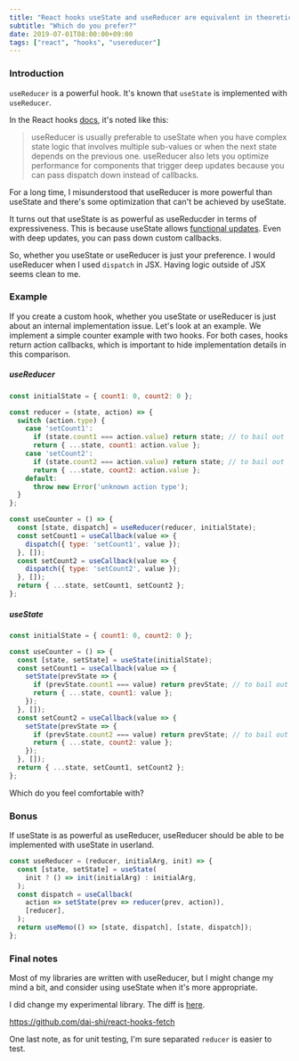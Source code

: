 ```yaml
---
title: "React hooks useState and useReducer are equivalent in theoretical expressiveness"
subtitle: "Which do you prefer?"
date: 2019-07-01T08:00:00+09:00
tags: ["react", "hooks", "usereducer"]
---
```


### Introduction

`useReducer` is a powerful hook. It's known that
`useState` is implemented with `useReducer`.

In the React hooks [docs](https://reactjs.org/docs/hooks-reference.html#usereducer), it's noted like this:

> useReducer is usually preferable to useState when you have complex state logic that involves multiple sub-values or when the next state depends on the previous one. useReducer also lets you optimize performance for components that trigger deep updates because you can pass dispatch down instead of callbacks.

For a long time, I misunderstood that useReducer is more powerful than useState
and there's some optimization that can't be achieved by useState.

It turns out that useState is as powerful as useReducder in terms of expressiveness. This is because useState allows [functional updates](https://reactjs.org/docs/hooks-reference.html#functional-updates).
Even with deep updates, you can pass down custom callbacks.

So, whether you useState or useReducer is just your preference.
I would useReducer when I used `dispatch` in JSX. Having logic outside of
JSX seems clean to me.

### Example

If you create a custom hook, whether you useState or useReducer is
just about an internal implementation issue.
Let's look at an example. We implement a simple counter example
with two hooks. For both cases, hooks return action callbacks,
which is important to hide implementation details in this comparison.

##### useReducer

```javascript
const initialState = { count1: 0, count2: 0 };

const reducer = (state, action) => {
  switch (action.type) {
    case 'setCount1':
      if (state.count1 === action.value) return state; // to bail out
      return { ...state, count1: action.value };
    case 'setCount2':
      if (state.count2 === action.value) return state; // to bail out
      return { ...state, count2: action.value };
    default:
      throw new Error('unknown action type');
  }
};

const useCounter = () => {
  const [state, dispatch] = useReducer(reducer, initialState);
  const setCount1 = useCallback(value => {
    dispatch({ type: 'setCount1', value });
  }, []);
  const setCount2 = useCallback(value => {
    dispatch({ type: 'setCount2', value });
  }, []);
  return { ...state, setCount1, setCount2 };
};
```

##### useState

```javascript
const initialState = { count1: 0, count2: 0 };

const useCounter = () => {
  const [state, setState] = useState(initialState);
  const setCount1 = useCallback(value => {
    setState(prevState => {
      if (prevState.count1 === value) return prevState; // to bail out
      return { ...state, count1: value };
    });
  }, []);
  const setCount2 = useCallback(value => {
    setState(prevState => {
      if (prevState.count2 === value) return prevState; // to bail out
      return { ...state, count2: value };
    });
  }, []);
  return { ...state, setCount1, setCount2 };
};
```

Which do you feel comfortable with?

### Bonus

If useState is as powerful as useReducer, useReducer
should be able to be implemented with useState in userland.

```javascript
const useReducer = (reducer, initialArg, init) => {
  const [state, setState] = useState(
    init ? () => init(initialArg) : initialArg,
  );
  const dispatch = useCallback(
    action => setState(prev => reducer(prev, action)),
    [reducer],
  );
  return useMemo(() => [state, dispatch], [state, dispatch]);
};
```

### Final notes

Most of my libraries are written with useReducer,
but I might change my mind a bit, and consider using
useState when it's more appropriate.

I did change my experimental library. The diff is [here](https://github.com/dai-shi/react-hooks-fetch/commit/b20ff29acab2ad2040a5bd6b547d39a43366a868).

<https://github.com/dai-shi/react-hooks-fetch>

One last note, as for unit testing, I'm sure separated `reducer` is easier to test.
